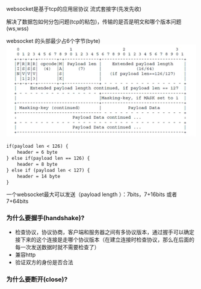 websocket是基于tcp的应用层协议
流式套接字(先发先收)

解决了数据包如何分包问题(tcp的粘包)，传输的是否是明文和哪个版本问题(ws,wss)

websocket 的头部最少占6个字节(byte)
![ss](./images/ws/header.png)

```
if(payload len < 126) {
	header = 6 byte
} else if(payload len == 126) {
	header = 8 byte
} else if (payload len < 127) {
	header = 14 byte
}
```

一个websocket最大可以发送（payload length ）：7bits，7+16bits 或者7+64bits

### 为什么要握手(handshake)?

- 检查协议，协议协商，客户端和服务器之间有多协议版本，通过握手可以确定接下来的这个连接是走哪个协议版本（在建立连接时检查协议，那么在后面的每一次发送数据时就不需要检查了）
- 兼容http
- 验证双方的身份是否合法
### 为什么要断开(close)?